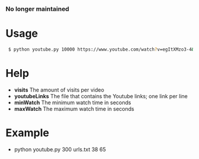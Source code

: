 ### No longer maintained

# Usage
```sh
 $ python youtube.py 10000 https://www.youtube.com/watch?v=egItXMzo3-4&t=14s.txt 10 20
 ```

# Help
 - **visits** The amount of visits per video
 - **youtubeLinks** The file that contains the Youtube links; one link per line
 - **minWatch** The minimum watch time in seconds
 - **maxWatch** The maximum watch time in seconds

# Example
 - python youtube.py 300 urls.txt 38 65
